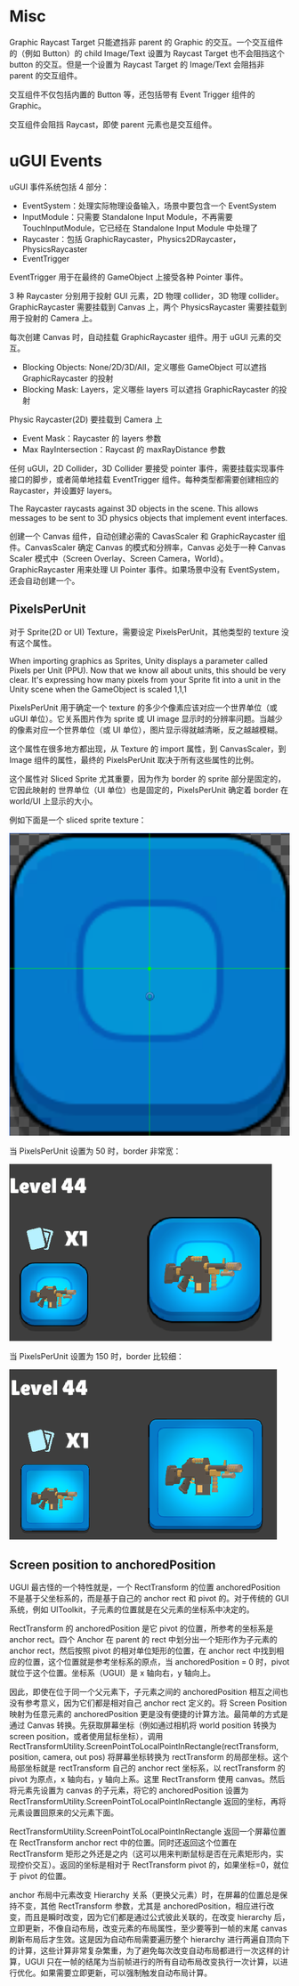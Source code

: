# Misc

Graphic Raycast Target 只能遮挡非 parent 的 Graphic 的交互。一个交互组件的（例如 Button）的 child Image/Text 设置为 Raycast Target 也不会阻挡这个 button 的交互。但是一个设置为 Raycast Target 的 Image/Text 会阻挡非 parent 的交互组件。

交互组件不仅包括内置的 Button 等，还包括带有 Event Trigger 组件的 Graphic。

交互组件会阻挡 Raycast，即使 parent 元素也是交互组件。

# uGUI Events

uGUI 事件系统包括 4 部分：

- EventSystem：处理实际物理设备输入，场景中要包含一个 EventSystem
- InputModule：只需要 Standalone Input Module，不再需要 TouchInputModule，它已经在 Standalone Input Module 中处理了
- Raycaster：包括 GraphicRaycaster，Physics2DRaycaster，PhysicsRaycaster
- EventTrigger

EventTrigger 用于在最终的 GameObject 上接受各种 Pointer 事件。

3 种 Raycaster 分别用于投射 GUI 元素，2D 物理 collider，3D 物理 collider。GraphicRaycaster 需要挂载到 Canvas 上，两个 PhysicsRaycaster 需要挂载到用于投射的 Camera 上。

每次创建 Canvas 时，自动挂载 GraphicRaycaster 组件。用于 uGUI 元素的交互。

- Blocking Objects: None/2D/3D/All，定义哪些 GameObject 可以遮挡 GraphicRaycaster 的投射
- Blocking Mask: Layers，定义哪些 layers 可以遮挡 GraphicRaycaster 的投射

Physic Raycaster(2D) 要挂载到 Camera 上

- Event Mask：Raycaster 的 layers 参数
- Max RayIntersection：Raycast 的 maxRayDistance 参数

任何 uGUI，2D Collider，3D Collider 要接受 pointer 事件，需要挂载实现事件接口的脚步，或者简单地挂载 EventTrigger 组件。每种类型都需要创建相应的 Raycaster，并设置好 layers。

The Raycaster raycasts against 3D objects in the scene. This allows messages to be sent to 3D physics objects that implement event interfaces.

创建一个 Canvas 组件，自动创建必需的 CavasScaler 和 GraphicRaycaster 组件。CanvasScaler 确定 Canvas 的模式和分辨率，Canvas 必处于一种 Canvas Scaler 模式中（Screen Overlay、Screen Camera，World）。GraphicRaycaster 用来处理 UI Pointer 事件。如果场景中没有 EventSystem，还会自动创建一个。

## PixelsPerUnit

对于 Sprite(2D or UI) Texture，需要设定 PixelsPerUnit，其他类型的 texture 没有这个属性。

When importing graphics as Sprites, Unity displays a parameter called Pixels per Unit (PPU). Now that we know all about units, this should be very clear. It's expressing how many pixels from your Sprite fit into a unit in the Unity scene when the GameObject is scaled 1,1,1

PixelsPerUnit 用于确定一个 texture 的多少个像素应该对应一个世界单位（或 uGUI 单位）。它关系图片作为 sprite 或 UI image 显示时的分辨率问题。当越少的像素对应一个世界单位（或 UI 单位），图片显示得就越清晰，反之越越模糊。

这个属性在很多地方都出现，从 Texture 的 import 属性，到 CanvasScaler，到 Image 组件的属性，最终的 PixelsPerUnit 取决于所有这些属性的比例。

这个属性对 Sliced Sprite 尤其重要，因为作为 border 的 sprite 部分是固定的，它因此映射的 世界单位（UI 单位）也是固定的，PixelsPerUnit 确定着 border 在 world/UI 上显示的大小。

例如下面是一个 sliced sprite texture：

![SpriteSliceBorder](SpriteSliceBorder.png)

当 PixelsPerUnit 设置为 50 时，border 非常宽：

![PixelsPerUnit_50](PixelsPerUnit_50.png)

当 PixelsPerUnit 设置为 150 时，border 比较细：

![PixelsPerUnit_150](PixelsPerUnit_150.png)


## Screen position to anchoredPosition

UGUI 最古怪的一个特性就是，一个 RectTransform 的位置 anchoredPosition 不是基于父坐标系的，而是基于自己的 anchor rect 和 pivot 的。对于传统的 GUI 系统，例如 UIToolkit，子元素的位置就是在父元素的坐标系中决定的。

RectTransform 的 anchoredPosition 是它 pivot 的位置，所参考的坐标系是 anchor rect。四个 Anchor 在 parent 的 rect 中划分出一个矩形作为子元素的 anchor rect，然后按照 pivot 的相对单位矩形的位置，在 anchor rect 中找到相应的位置，这个位置就是参考坐标系的原点，当 anchoredPosition = 0 时，pivot 就位于这个位置。坐标系（UGUI）是 x 轴向右，y 轴向上。

因此，即使在位于同一个父元素下，子元素之间的 anchoredPosition 相互之间也没有参考意义，因为它们都是相对自己 anchor rect 定义的。将 Screen Position 映射为任意元素的 anchoredPosition 更是没有便捷的计算方法。最简单的方式是通过 Canvas 转换。先获取屏幕坐标（例如通过相机将 world position 转换为 screen position，或者使用鼠标坐标），调用 RectTransformUtility.ScreenPointToLocalPointInRectangle(rectTransform, position, camera, out pos) 将屏幕坐标转换为 rectTransform 的局部坐标。这个局部坐标就是 rectTransform 自己的 anchor rect 坐标系，以 rectTransform 的 pivot 为原点，x 轴向右，y 轴向上系。这里 RectTransform 使用 canvas。然后将元素先设置为 canvas 的子元素，将它的 anchoredPosition 设置为 RectTransformUtility.ScreenPointToLocalPointInRectangle 返回的坐标，再将元素设置回原来的父元素下面。

RectTransformUtility.ScreenPointToLocalPointInRectangle 返回一个屏幕位置在 RectTransform anchor rect 中的位置。同时还返回这个位置在 RectTransform 矩形之外还是之内（这可以用来判断鼠标是否在元素矩形内，实现控价交互）。返回的坐标是相对于 RectTransform pivot 的，如果坐标=0，就位于 pivot 的位置。

anchor 布局中元素改变 Hierarchy 关系（更换父元素）时，在屏幕的位置总是保持不变，其他 RectTransform 参数，尤其是 anchoredPosition，相应进行改变，而且是瞬时改变，因为它们都是通过公式彼此关联的，在改变 hierarchy 后，立即更新，不像自动布局，改变元素的布局属性，至少要等到一帧的末尾 canvas 刷新布局后才生效。这是因为自动布局需要遍历整个 hierarchy 进行两遍自顶向下的计算，这些计算非常复杂繁重，为了避免每次改变自动布局都进行一次这样的计算，UGUI 只在一帧的结尾为当前帧进行的所有自动布局改变执行一次计算，以进行优化。如果需要立即更新，可以强制触发自动布局计算。

